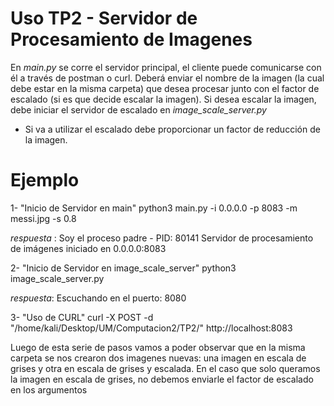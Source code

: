 # Uso TP2 - Servidor de Procesamiento de Imagenes
En *main.py* se corre el servidor principal, el cliente puede comunicarse con él a través de postman o curl. Deberá enviar el nombre de la imagen (la cual debe estar en la misma carpeta)
que desea procesar junto con el factor de escalado (si es que decide escalar la imagen). Si desea escalar la imagen, debe iniciar el servidor de escalado en *image_scale_server.py*

- Si va a utilizar el escalado debe proporcionar un factor de reducción de la imagen.

# Ejemplo
1- "Inicio de Servidor en main"
python3 main.py -i 0.0.0.0 -p 8083 -m messi.jpg -s 0.8

*respuesta* : Soy el proceso padre - PID: 80141
              Servidor de procesamiento de imágenes iniciado en 0.0.0.0:8083

2- "Inicio de Servidor en image_scale_server"
python3 image_scale_server.py

*respuesta*: Escuchando en el puerto:  8080

3- "Uso de CURL"
curl -X POST -d "/home/kali/Desktop/UM/Computacion2/TP2/" http://localhost:8083

Luego de esta serie de pasos vamos a poder observar que en la misma carpeta se nos crearon dos imagenes nuevas: una imagen en escala de grises y otra en escala de grises y escalada. 
En el caso que solo queramos la imagen en escala de grises, no debemos enviarle el factor de escalado en los argumentos
